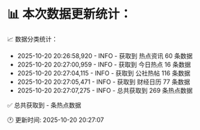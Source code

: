 📊 本次数据更新统计：
==========================

📈 数据分类统计：
- 2025-10-20 20:26:58,920 - INFO - 获取到 热点资讯 60 条数据
- 2025-10-20 20:27:00,959 - INFO - 获取到 今日热点 16 条数据
- 2025-10-20 20:27:04,115 - INFO - 获取到 公社热帖 116 条数据
- 2025-10-20 20:27:05,471 - INFO - 获取到 财经日历 77 条数据
- 2025-10-20 20:27:07,275 - INFO - 总共获取到 269 条热点数据

✅ 总共获取到 - 条热点数据

🕐 更新时间: 2025-10-20 20:27:07

